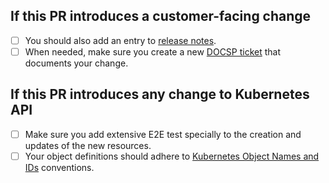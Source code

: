 ## If this PR introduces a customer-facing change

* [ ] You should also add an entry to [release notes](.../RELEASE_NOTES.md).
* [ ] When needed, make sure you create a new [DOCSP ticket](https://jira.mongodb.org/projects/DOCSP) that documents your change.

## If this PR introduces any change to Kubernetes API

* [ ] Make sure you add extensive E2E test specially to the creation and updates of the new resources.
* [ ] Your object definitions should adhere to [Kubernetes Object Names and IDs](https://kubernetes.io/docs/concepts/overview/working-with-objects/names/) conventions.
